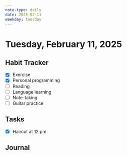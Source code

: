 ```yaml
---
note-type: daily
date: 2025-02-11
weekday: tuesday
---
```


# Tuesday, February 11, 2025

## Habit Tracker

- [x] Exercise
- [x] Personal programming
- [ ] Reading
- [ ] Language learning
- [ ] Note-taking
- [ ] Guitar practice

## Tasks

- [x] Haircut at 12 pm

## Journal

